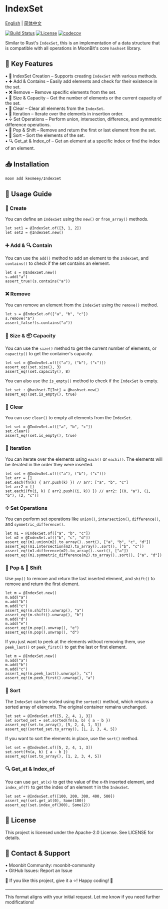 
# IndexSet

[English](https://github.com/moonbit-community/IndexSet/blob/master/README.md) | [简体中文](https://github.com/moonbit-community/IndexSet/blob/master/README_zh_CN.md)

[![Build Status](https://img.shields.io/github/actions/workflow/status/moonbit-community/IndexSet/ci.yml)](https://github.com/moonbit-community/IndexSet/actions)  [![License](https://img.shields.io/github/license/moonbit-community/IndexSet)](LICENSE)  [![codecov](https://codecov.io/gh/moonbit-community/IndexSet/branch/master/graph/badge.svg)](https://codecov.io/gh/moonbit-community/IndexSet)  

Similar to Rust's `IndexSet`, this is an implementation of a data structure that is compatible with all operations in MoonBit's core `hashset` library.

## 🚀 Key Features
• 🔄 IndexSet Creation – Supports creating `IndexSet` with various methods.  
• ➕ Add & Contains – Easily add elements and check for their existence in the set.  
• ❌ Remove – Remove specific elements from the set.  
• 📏 Size & Capacity – Get the number of elements or the current capacity of the set.  
• 🧹 Clear – Clear all elements from the `IndexSet`.  
• 🔄 Iteration – Iterate over the elements in insertion order.  
• ➗ Set Operations – Perform union, intersection, difference, and symmetric difference operations.  
• 🧹 Pop & Shift – Remove and return the first or last element from the set.  
• 🔄 Sort – Sort the elements of the set.  
• 🔍 Get_at & Index_of – Get an element at a specific index or find the index of an element.

## 📥 Installation
```bash
moon add kesmeey/IndexSet
```

## 🚀 Usage Guide

### 🔨 Create
You can define an `IndexSet` using the `new()` or `from_array()` methods.

```moonbit
let set1 = @IndexSet.of([3, 1, 2])
let set2 = @IndexSet.new()
```

### ➕ Add & 🔍 Contain
You can use the `add()` method to add an element to the `IndexSet`, and `contains()` to check if the set contains an element.

```moonbit
let s = @IndexSet.new()
s.add("a")
assert_true!(s.contains("a"))
```

### ❌ Remove
You can remove an element from the `IndexSet` using the `remove()` method.

```moonbit
let s = @IndexSet.of(["a", "b", "c"])
s.remove("a")
assert_false!(s.contains("a"))
```

### 📏 Size & 📦 Capacity
You can use the `size()` method to get the current number of elements, or `capacity()` to get the container's capacity.

```moonbit
let set = @IndexSet.of([("a"), ("b"), ("c")])
assert_eq!(set.size(), 3)
assert_eq!(set.capacity(), 8)
```

You can also use the `is_empty()` method to check if the `IndexSet` is empty.

```moonbit
let set : @hashset.T[Int] = @hashset.new()
assert_eq!(set.is_empty(), true)
```

### 🧹 Clear
You can use `clear()` to empty all elements from the `IndexSet`.

```moonbit
let set = @IndexSet.of(["a", "b", "c"])
set.clear()
assert_eq!(set.is_empty(), true)
```

### 🔄 Iteration
You can iterate over the elements using `each()` or `eachi()`. The elements will be iterated in the order they were inserted.

```moonbit
let set = @IndexSet.of([("a"), ("b"), ("c")])
let arr = []
set.each(fn(k) { arr.push(k) }) // arr: ["a", "b", "c"]
let arr2 = []
set.eachi(fn(i, k) { arr2.push((i, k)) }) // arr2: [(0, "a"), (1, "b"), (2, "c")]
```

### ➗ Set Operations
You can perform set operations like `union()`, `intersection()`, `difference()`, and `symmetric_difference()`.

```moonbit
let m1 = @IndexSet.of(["a", "b", "c"])
let m2 = @IndexSet.of(["b", "c", "d"])
assert_eq!(m1.union(m2).to_array()..sort(), ["a", "b", "c", "d"])
assert_eq!(m1.intersection(m2).to_array()..sort(), ["b", "c"])
assert_eq!(m1.difference(m2).to_array()..sort(), ["a"])
assert_eq!(m1.symmetric_difference(m2).to_array()..sort(), ["a", "d"])
```

### 🧹 Pop & 🔄 Shift
Use `pop()` to remove and return the last inserted element, and `shift()` to remove and return the first element.

```moonbit
let m = @IndexSet.new()
m.add("a")
m.add("b")
m.add("c")
assert_eq!(m.shift().unwrap(), "a")
assert_eq!(m.shift().unwrap(), "b")
m.add("d")
m.add("e")
assert_eq!(m.pop().unwrap(), "e")
assert_eq!(m.pop().unwrap(), "d")
```

If you just want to peek at the elements without removing them, use `peek_last()` or `peek_first()` to get the last or first element.

```moonbit
let m = @IndexSet.new()
m.add("a")
m.add("b")
m.add("c")
assert_eq!(m.peek_last().unwrap(), "c")
assert_eq!(m.peek_first().unwrap(), "a")
```

### 🔄 Sort
The `IndexSet` can be sorted using the `sorted()` method, which returns a sorted array of elements. The original container remains unchanged.

```moonbit
let set = @IndexSet.of([5, 2, 4, 1, 3])
let sorted_set = set.sorted(fn(a, b) { a - b })
assert_eq!(set.to_array(), [5, 2, 4, 1, 3])
assert_eq!(sorted_set.to_array(), [1, 2, 3, 4, 5])
```

If you want to sort the elements in place, use the `sort()` method.

```moonbit
let set = @IndexSet.of([5, 2, 4, 1, 3])
set.sort(fn(a, b) { a - b })
assert_eq!(set.to_array(), [1, 2, 3, 4, 5])
```

### 🔍 Get_at & Index_of
You can use `get_at(x)` to get the value of the x-th inserted element, and `index_of(T)` to get the index of an element `T` in the `IndexSet`.

```moonbit
let set = @IndexSet.of([100, 200, 300, 400, 500])
assert_eq!(set.get_at(0), Some(100))
assert_eq!(set.index_of(300), Some(2))
```

## 📜 License
This project is licensed under the Apache-2.0 License. See LICENSE for details.

## 📢 Contact & Support
• Moonbit Community: moonbit-community  
• GitHub Issues: Report an Issue  

👋 If you like this project, give it a ⭐! Happy coding! 🚀

---

This format aligns with your initial request. Let me know if you need further modifications!